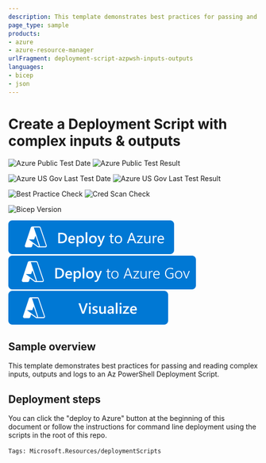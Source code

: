 ```yaml
---
description: This template demonstrates best practices for passing and reading complex inputs, outputs and logs to an Az PowerShell Deployment Script
page_type: sample
products:
- azure
- azure-resource-manager
urlFragment: deployment-script-azpwsh-inputs-outputs
languages:
- bicep
- json
---
```

# Create a Deployment Script with complex inputs & outputs

![Azure Public Test Date](https://azurequickstartsservice.blob.core.windows.net/badges/quickstarts/microsoft.resources/deployment-script-azpwsh-inputs-outputs/PublicLastTestDate.svg)
![Azure Public Test Result](https://azurequickstartsservice.blob.core.windows.net/badges/quickstarts/microsoft.resources/deployment-script-azpwsh-inputs-outputs/PublicDeployment.svg)

![Azure US Gov Last Test Date](https://azurequickstartsservice.blob.core.windows.net/badges/quickstarts/microsoft.resources/deployment-script-azpwsh-inputs-outputs/FairfaxLastTestDate.svg)
![Azure US Gov Last Test Result](https://azurequickstartsservice.blob.core.windows.net/badges/quickstarts/microsoft.resources/deployment-script-azpwsh-inputs-outputs/FairfaxDeployment.svg)

![Best Practice Check](https://azurequickstartsservice.blob.core.windows.net/badges/quickstarts/microsoft.resources/deployment-script-azpwsh-inputs-outputs/BestPracticeResult.svg)
![Cred Scan Check](https://azurequickstartsservice.blob.core.windows.net/badges/quickstarts/microsoft.resources/deployment-script-azpwsh-inputs-outputs/CredScanResult.svg)

![Bicep Version](https://azurequickstartsservice.blob.core.windows.net/badges/quickstarts/microsoft.resources/deployment-script-azpwsh-inputs-outputs/BicepVersion.svg)

[![Deploy To Azure](https://raw.githubusercontent.com/Azure/azure-quickstart-templates/master/1-CONTRIBUTION-GUIDE/images/deploytoazure.svg?sanitize=true)](https://portal.azure.com/#create/Microsoft.Template/uri/https%3A%2F%2Fraw.githubusercontent.com%2FAzure%2Fazure-quickstart-templates%2Fmaster%2Fquickstarts%2Fmicrosoft.resources%2Fdeployment-script-azpwsh-inputs-outputs%2Fazuredeploy.json)
[![Deploy To Azure US Gov](https://raw.githubusercontent.com/Azure/azure-quickstart-templates/master/1-CONTRIBUTION-GUIDE/images/deploytoazuregov.svg?sanitize=true)](https://portal.azure.us/#create/Microsoft.Template/uri/https%3A%2F%2Fraw.githubusercontent.com%2FAzure%2Fazure-quickstart-templates%2Fmaster%2Fquickstarts%2Fmicrosoft.resources%2Fdeployment-script-azpwsh-inputs-outputs%2Fazuredeploy.json)
[![Visualize](https://raw.githubusercontent.com/Azure/azure-quickstart-templates/master/1-CONTRIBUTION-GUIDE/images/visualizebutton.svg?sanitize=true)](http://armviz.io/#/?load=https%3A%2F%2Fraw.githubusercontent.com%2FAzure%2Fazure-quickstart-templates%2Fmaster%2Fquickstarts%2Fmicrosoft.resources%2Fdeployment-script-azpwsh-inputs-outputs%2Fazuredeploy.json)   

## Sample overview

This template demonstrates best practices for passing and reading complex inputs, outputs and logs to an Az PowerShell Deployment Script.

## Deployment steps

You can click the "deploy to Azure" button at the beginning of this document or follow the instructions for command line deployment using the scripts in the root of this repo.

`Tags: Microsoft.Resources/deploymentScripts`